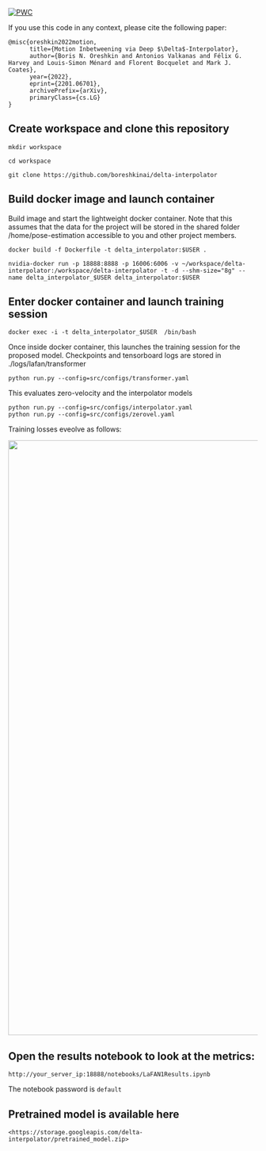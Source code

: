 [![PWC](https://img.shields.io/endpoint.svg?url=https://paperswithcode.com/badge/motion-inbetweening-via-deep-d-interpolator/motion-synthesis-on-lafan1)](https://paperswithcode.com/sota/motion-synthesis-on-lafan1?p=motion-inbetweening-via-deep-d-interpolator)


If you use this code in any context, please cite the following paper:
```
@misc{oreshkin2022motion,
      title={Motion Inbetweening via Deep $\Delta$-Interpolator}, 
      author={Boris N. Oreshkin and Antonios Valkanas and Félix G. Harvey and Louis-Simon Ménard and Florent Bocquelet and Mark J. Coates},
      year={2022},
      eprint={2201.06701},
      archivePrefix={arXiv},
      primaryClass={cs.LG}
}
```



## Create workspace and clone this repository

```mkdir workspace```

```cd workspace```

```git clone https://github.com/boreshkinai/delta-interpolator```

## Build docker image and launch container

Build image and start the lightweight docker container. Note that this assumes that the data for the project will be stored in the shared folder /home/pose-estimation accessible to you and other project members. 
```
docker build -f Dockerfile -t delta_interpolator:$USER .

nvidia-docker run -p 18888:8888 -p 16006:6006 -v ~/workspace/delta-interpolator:/workspace/delta-interpolator -t -d --shm-size="8g" --name delta_interpolator_$USER delta_interpolator:$USER
```

## Enter docker container and launch training session

```
docker exec -i -t delta_interpolator_$USER  /bin/bash 
```
Once inside docker container, this launches the training session for the proposed model. Checkpoints and tensorboard logs are stored in ./logs/lafan/transformer
```
python run.py --config=src/configs/transformer.yaml
```
This evaluates zero-velocity and the interpolator models
```
python run.py --config=src/configs/interpolator.yaml
python run.py --config=src/configs/zerovel.yaml
```
Training losses eveolve as follows:
<p align="center">
  <img width="1200"  src=./fig/train_losses.png>
</p>

## Open the results notebook to look at the metrics:
```
http://your_server_ip:18888/notebooks/LaFAN1Results.ipynb
```
The notebook password is `default`

## Pretrained model is available here
```
<https://storage.googleapis.com/delta-interpolator/pretrained_model.zip>
```

